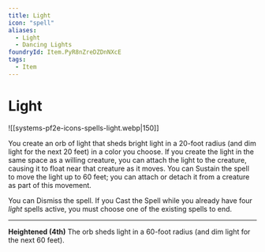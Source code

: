 ```yaml
---
title: Light
icon: "spell"
aliases:
  - Light
  - Dancing Lights
foundryId: Item.PyR8nZreDZDnNXcE
tags:
  - Item
---
```


# Light
![[systems-pf2e-icons-spells-light.webp|150]]

You create an orb of light that sheds bright light in a 20-foot radius (and dim light for the next 20 feet) in a color you choose. If you create the light in the same space as a willing creature, you can attach the light to the creature, causing it to float near that creature as it moves. You can Sustain the spell to move the light up to 60 feet; you can attach or detach it from a creature as part of this movement.

You can Dismiss the spell. If you Cast the Spell while you already have four _light_ spells active, you must choose one of the existing spells to end.

* * *

**Heightened (4th)** The orb sheds light in a 60-foot radius (and dim light for the next 60 feet).
